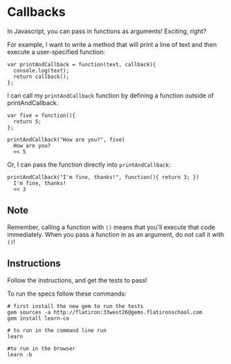 # Callbacks

In Javascript, you can pass in functions as arguments! Exciting, right?

For example, I want to write a method that will print a line of text and then execute a user-specified function:

```
var printAndCallback = function(text, callback){
  console.log(text);
  return callback();
};
```

I can call my `printAndCallback` function by defining a function outside of printAndCallback.

```
var five = function(){
  return 5;
};

printAndCallback("How are you?", five)
  How are you?
  << 5
```

Or, I can pass the function directly into `printAndCallback`:

```
printAndCallback("I'm fine, thanks!", function(){ return 3; })
  I'm fine, thanks!
  << 3
```

## Note

Remember, calling a function with `()` means that you'll execute that code immediately. When you pass a function in as an argument, do not call it with `()`!

## Instructions

Follow the instructions, and get the tests to pass!

To run the specs follow these commands:
```shell
# first install the new gem to run the tests
gem sources -a http://flatiron:33west26@gems.flatironschool.com
gem install learn-co

# to run in the command line run
learn

#to run in the browser
learn -b
```
